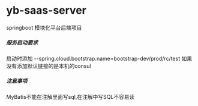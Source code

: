 # yb-saas-server

springboot 模块化平台后端项目

##### 服务启动要求
启动时添加 --spring.cloud.bootstrap.name=bootstrap-dev/prod/rc/test
如果没有添加默认链接的是本机的consul


##### 注意事项
MyBatis不能在注解里面写sql,在注解中写SQL不容易读



